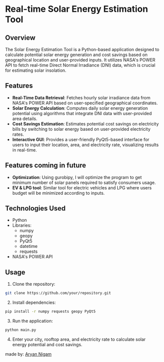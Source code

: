 # Real-time Solar Energy Estimation Tool

## Overview
The Solar Energy Estimation Tool is a Python-based application designed to calculate potential solar energy generation and cost savings based on geographical location and user-provided inputs. It utilizes NASA's POWER API to fetch real-time Direct Normal Irradiance (DNI) data, which is crucial for estimating solar insolation.

## Features
- **Real-Time Data Retrieval**: Fetches hourly solar irradiance data from NASA's POWER API based on user-specified geographical coordinates.
- **Solar Energy Calculation**: Computes daily solar energy generation potential using algorithms that integrate DNI data with user-provided area details.
- **Cost Savings Estimation**: Estimates potential cost savings on electricity bills by switching to solar energy based on user-provided electricity rates.
- **Interactive GUI**: Provides a user-friendly PyQt5-based interface for users to input their location, area, and electricity rate, visualizing results in real-time.

## Features coming in future
- **Optimization**: Using gurobipy, I will optimize the program to get minimum number of solar panels required to satisfy consumers usage.
- **EV & LPG tool**: Similar tool for electric vehicles and LPG where users budget will be minimized according to inputs.

## Technologies Used
- Python
- Libraries:
  - numpy
  - geopy
  - PyQt5
  - datetime
  - requests
- NASA's POWER API

## Usage
1. Clone the repository:
```bash
git clone https://github.com/your/repository.git
```
2. Install dependencies:
```bash
pip install -r numpy requests geopy PyQt5
```
3. Run the application:
```bash
python main.py
```
4. Enter your city, rooftop area, and electricity rate to calculate solar energy potential and cost savings.


made by: [Aryan Nigam](https://github.com/aru20112233)
